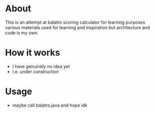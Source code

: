 # About #
This is an attempt at balatro scoring calculator for learning purposes
various materials used for learning and inspiration but architecture
and code is my own.

# How it works #
+ I have genuinely no idea yet
+ I.e. under construction

# Usage #
+ maybe call balatro.java and hope idk